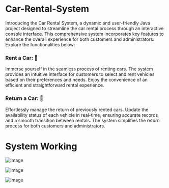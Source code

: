 # Car-Rental-System

Introducing the Car Rental System, a dynamic and user-friendly Java project designed to streamline the car rental process through an interactive console interface. This comprehensive system incorporates key features to enhance the overall experience for both customers and administrators. Explore the functionalities below:

### Rent a Car: 🚗

Immerse yourself in the seamless process of renting cars. The system provides an intuitive interface for customers to select and rent vehicles based on their preferences and needs. Enjoy the convenience of an efficient and straightforward rental experience.

### Return a Car: 🔁

Effortlessly manage the return of previously rented cars. Update the availability status of each vehicle in real-time, ensuring accurate records and a smooth transition between rentals. The system simplifies the return process for both customers and administrators.

# System Working

![image](https://github.com/Shubham-Kumar-Singh-03/Car-Rental-System/assets/87908011/11da98ed-a505-4e22-9f85-254cb7ea2763)

![image](https://github.com/Shubham-Kumar-Singh-03/Car-Rental-System/assets/87908011/cb7c629b-6bba-4d0c-8c1d-9b4f83a3828b)

![image](https://github.com/Shubham-Kumar-Singh-03/Car-Rental-System/assets/87908011/bc877605-4f46-4eda-90c6-46e909143691)
